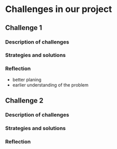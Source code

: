 # Challenges in our project

## Challenge 1
### Description of challenges

### Strategies and solutions

### Reflection
- better planing
- earlier understanding of the problem

## Challenge 2
### Description of challenges
### Strategies and solutions
### Reflection